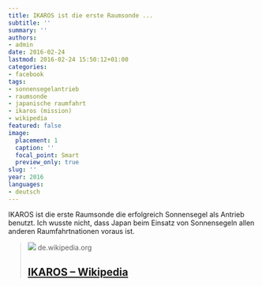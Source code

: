 ```yaml
---
title: IKAROS ist die erste Raumsonde ...
subtitle: ''
summary: ''
authors:
- admin
date: 2016-02-24
lastmod: 2016-02-24 15:50:12+01:00
categories:
- facebook
tags:
- sonnensegelantrieb
- raumsonde
- japanische raumfahrt
- ikaros (mission)
- wikipedia
featured: false
image:
  placement: 1
  caption: ''
  focal_point: Smart
  preview_only: true
slug: ''
year: 2016
languages:
- deutsch
---
```


IKAROS ist die erste Raumsonde die erfolgreich Sonnensegel als Antrieb benutzt. Ich wusste nicht, dass Japan beim Einsatz von Sonnensegeln allen anderen Raumfahrtnationen voraus ist.
> [![](https://upload.wikimedia.org/wikipedia/commons/thumb/1/17/IKAROS_IAC_2010.jpg/1200px-IKAROS_IAC_2010.jpg)](https://de.wikipedia.org/wiki/IKAROS)
> de.wikipedia.org
> ## [IKAROS – Wikipedia](https://de.wikipedia.org/wiki/IKAROS)
>